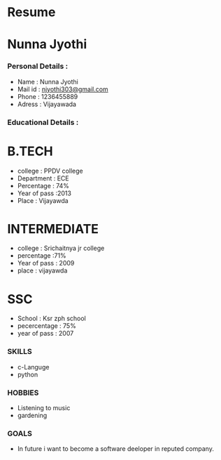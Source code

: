 # Resume
# Nunna Jyothi
### Personal Details :
 - Name : Nunna Jyothi
 - Mail id : njyothi303@gmail.com
 - Phone : 1236455889
 - Adress : Vijayawada
### Educational Details :
# B.TECH
- college : PPDV college
- Department : ECE
- Percentage : 74%
- Year of pass :2013
- Place : Vijayawda
# INTERMEDIATE
- college : Srichaitnya jr college
- percentage :71%
- Year of pass : 2009
- place : vijayawda
# SSC
 - School : Ksr zph school
 - pecercentage : 75%
 - year of pass : 2007
### SKILLS
- c-Languge
- python
### HOBBIES
 - Listening to music
 - gardening
### GOALS
 - In future i want to become a software deeloper in reputed company.
